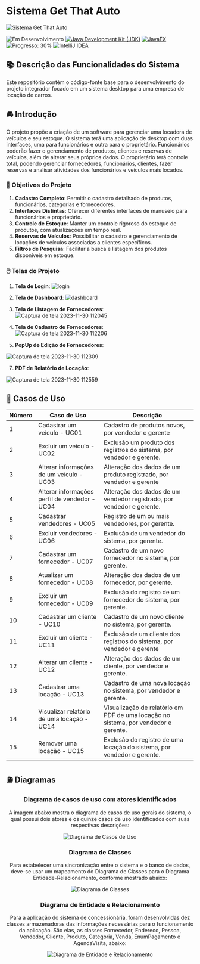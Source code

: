 # Sistema Get That Auto

![Sistema Get That Auto](https://github.com/canoafurada2021/projeto-integrador/assets/84353670/a5a2e867-2ec6-46bc-b96e-57575bcb2bb6)

![Em Desenvolvimento](https://img.shields.io/badge/Status-Em%20Desenvolvimento-blue)
[![Java Development Kit (JDK)](https://img.shields.io/badge/License-JDK-blue)](https://www.oracle.com/java/technologies/javase-jdk11-downloads.html)
[![JavaFX](https://img.shields.io/badge/JavaFX-blue)](https://openjfx.io/)
![Progresso: 30%](https://img.shields.io/badge/Progresso-90%25-blue)
![IntelliJ IDEA](https://img.shields.io/badge/IntelliJ_IDEA-Usando-Blue)


## 📚 Descrição das Funcionalidades do Sistema

Este repositório contém o código-fonte base para o desenvolvimento do projeto integrador focado em um sistema desktop para uma empresa de locação de carros.

## 🚘 Introdução

  O projeto propõe a criação de um software para gerenciar uma locadora de veículos e seu estoque. O sistema terá uma aplicação de desktop com duas interfaces, uma para funcionários e outra para o proprietário. Funcionários poderão fazer o gerenciamento de produtos, clientes e reservas de veículos, além de alterar seus próprios dados. O proprietário terá controle total, podendo gerenciar fornecedores, funcionários, clientes, fazer reservas e analisar atividades dos funcionários e veículos mais locados.


### 🎯 Objetivos do Projeto

1. **Cadastro Completo**: Permitir o cadastro detalhado de produtos, funcionários, categorias e fornecedores.
2. **Interfaces Distintas**: Oferecer diferentes interfaces de manuseio para funcionários e proprietário.
3. **Controle de Estoque**: Manter um controle rigoroso do estoque de produtos, com atualizações em tempo real.
4. **Reservas de Veículos**: Possibilitar o cadastro e gerenciamento de locações de veículos associadas a clientes específicos.
5. **Filtros de Pesquisa**: Facilitar a busca e listagem dos produtos disponíveis em estoque.


### 🖱️ Telas do Projeto

1. **Tela de Login**:
![login](https://github.com/canoafurada2021/pi-java-fx/assets/88635006/4600fce9-a6d2-4b14-a34e-792a1d28e54c)

2. **Tela de Dashboard**:
![dashboard](https://github.com/canoafurada2021/pi-java-fx/assets/88635006/ee6dde26-48eb-4350-820b-609257d1e9c2)

4. **Tela de Listagem de Fornecedores**:
![Captura de tela 2023-11-30 112045](https://github.com/canoafurada2021/pi-java-fx/assets/88635006/5c43f1b8-8c9e-4461-9dc2-dd170698b4df)

5. **Tela de Cadastro de Fornecedores**:
![Captura de tela 2023-11-30 112206](https://github.com/canoafurada2021/pi-java-fx/assets/88635006/5722b6fe-93a9-4a72-a777-f148e5f34b7a)

6. **PopUp de Edição de Fornecedores**:

![Captura de tela 2023-11-30 112309](https://github.com/canoafurada2021/pi-java-fx/assets/88635006/8eb39c7f-ff4a-48c1-954f-f9d5efe288da)

7. **PDF de Relatório de Locação**:

![Captura de tela 2023-11-30 112559](https://github.com/canoafurada2021/pi-java-fx/assets/88635006/60fdc584-076f-4130-905a-9f88f2a6b6c0)



## 🚗 Casos de Uso
| **Número** | **Caso de Uso**                                | **Descrição**                                        |
|--------|--------------------------------------------|--------------------------------------------------|
| 1      | Cadastrar um veículo - UC01               | Cadastro de produtos novos, por vendedor e gerente|
| 2      | Excluir um veículo - UC02                 | Exclusão um produto dos registros do sistema, por vendedor e gerente.|
| 3      | Alterar informações de um veículo - UC03  | Alteração dos dados de um produto registrado, por vendedor e gerente |
| 4      | Alterar informações perfil de vendedor - UC04 | Alteração dos dados de um vendedor registrado, por vendedor e gerente.|
| 5      | Cadastrar vendedores - UC05               | Registro de um ou mais vendedores, por gerente. |
| 6      | Excluir vendedores - UC06                 | Exclusão de um vendedor do sistema, por gerente.  |
| 7      | Cadastrar um fornecedor - UC07            | Cadastro de um novo fornecedor no sistema, por gerente. |
| 8      | Atualizar um fornecedor - UC08            | Alteração dos dados de um fornecedor, por gerente.|
| 9      | Excluir um fornecedor - UC09              | Exclusão do registro de um fornecedor do sistema, por gerente. |
| 10     | Cadastrar um cliente - UC10              | Cadastro de um novo cliente no sistema, por gerente. |
| 11     | Excluir um cliente - UC11                | Exclusão de um cliente dos registros do sistema, por vendedor e gerente |
| 12     | Alterar um cliente - UC12                | Alteração dos dados de um cliente, por vendedor e gerente.|
| 13     | Cadastrar uma locação - UC13             | Cadastro de uma nova locação no sistema, por vendedor e gerente. |
| 14     | Visualizar relatório de uma locação - UC14      | Visualização de relatório em PDF de uma locação no sistema, por vendedor e gerente.|
| 15     | Remover uma locação - UC15               | Exclusão do registro de uma locação do sistema, por vendedor e gerente. |


## ⛽ Diagramas

<div style="text-align: center;">
  <h3>Diagrama de casos de uso com atores identificados</h3>
  <p>A imagem abaixo mostra o diagrama de casos de uso gerais do sistema, o qual possui dois atores e os quinze casos de uso identificados com suas respectivas descrições:</p>
  <img src="https://github.com/canoafurada2021/pi-java-fx/assets/88635006/ca0564e8-f293-42fa-933f-d9ee94086628" alt="Diagrama de Casos de Uso">
</div>

<div style="text-align: center;">
  <h3>Diagrama de Classes</h3>
  <p>Para estabelecer uma sincronização entre o sistema e o banco de dados, deve-se usar um mapeamento do Diagrama de Classes para o Diagrama Entidade-Relacionamento, conforme mostrado abaixo:</p>
  <img src="https://github.com/canoafurada2021/pi-java-fx/blob/master/DiagramaDeClasses.png?raw=true" alt="Diagrama de Classes">
</div>

<div style="text-align: center;">
  <h3>Diagrama de Entidade e Relacionamento</h3>
  <p>Para a aplicação do sistema de concessionária, foram desenvolvidas dez classes armazenadoras das informações necessárias para o funcionamento da aplicação. São elas, as classes Fornecedor, Endereco, Pessoa, Vendedor, Cliente, Produto, Categoria, Venda, EnumPagamento e AgendaVisita, abaixo:</p>
  <img src="https://github.com/canoafurada2021/pi-java-fx/assets/88635006/7575c8e9-2db3-46e8-89fc-c64d4b2fedaa" alt="Diagrama de Entidade e Relacionamento">
</div>
